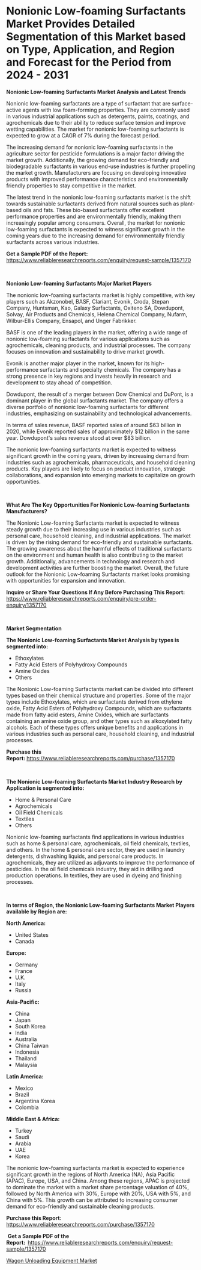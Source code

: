 <p><h1>Nonionic Low-foaming Surfactants Market Provides Detailed Segmentation of this Market based on Type, Application, and Region and Forecast for the Period from 2024 - 2031</h1></p><p><strong>Nonionic Low-foaming Surfactants Market Analysis and Latest Trends</strong></p>
<p><p>Nonionic low-foaming surfactants are a type of surfactant that are surface-active agents with low foam-forming properties. They are commonly used in various industrial applications such as detergents, paints, coatings, and agrochemicals due to their ability to reduce surface tension and improve wetting capabilities. The market for nonionic low-foaming surfactants is expected to grow at a CAGR of 7% during the forecast period.</p><p>The increasing demand for nonionic low-foaming surfactants in the agriculture sector for pesticide formulations is a major factor driving the market growth. Additionally, the growing demand for eco-friendly and biodegradable surfactants in various end-use industries is further propelling the market growth. Manufacturers are focusing on developing innovative products with improved performance characteristics and environmentally friendly properties to stay competitive in the market.</p><p>The latest trend in the nonionic low-foaming surfactants market is the shift towards sustainable surfactants derived from natural sources such as plant-based oils and fats. These bio-based surfactants offer excellent performance properties and are environmentally friendly, making them increasingly popular among consumers. Overall, the market for nonionic low-foaming surfactants is expected to witness significant growth in the coming years due to the increasing demand for environmentally friendly surfactants across various industries.</p></p>
<p><strong>Get a Sample PDF of the Report:&nbsp;</strong> <a href="https://www.reliableresearchreports.com/enquiry/request-sample/1357170">https://www.reliableresearchreports.com/enquiry/request-sample/1357170</a></p>
<p>&nbsp;</p>
<p><strong>Nonionic Low-foaming Surfactants Major Market Players</strong></p>
<p><p>The nonionic low-foaming surfactants market is highly competitive, with key players such as Akzonobel, BASF, Clariant, Evonik, Croda, Stepan Company, Huntsman, Kao, Galaxy Surfactants, Oxiteno SA, Dowdupont, Solvay, Air Products and Chemicals, Helena Chemical Company, Nufarm, Wilbur-Ellis Company, Ensapol, and Unger Fabrikker. </p><p>BASF is one of the leading players in the market, offering a wide range of nonionic low-foaming surfactants for various applications such as agrochemicals, cleaning products, and industrial processes. The company focuses on innovation and sustainability to drive market growth.</p><p>Evonik is another major player in the market, known for its high-performance surfactants and specialty chemicals. The company has a strong presence in key regions and invests heavily in research and development to stay ahead of competition.</p><p>Dowdupont, the result of a merger between Dow Chemical and DuPont, is a dominant player in the global surfactants market. The company offers a diverse portfolio of nonionic low-foaming surfactants for different industries, emphasizing on sustainability and technological advancements.</p><p>In terms of sales revenue, BASF reported sales of around $63 billion in 2020, while Evonik reported sales of approximately $12 billion in the same year. Dowdupont's sales revenue stood at over $83 billion.</p><p>The nonionic low-foaming surfactants market is expected to witness significant growth in the coming years, driven by increasing demand from industries such as agrochemicals, pharmaceuticals, and household cleaning products. Key players are likely to focus on product innovation, strategic collaborations, and expansion into emerging markets to capitalize on growth opportunities.</p></p>
<p>&nbsp;</p>
<p><strong>What Are The Key Opportunities For Nonionic Low-foaming Surfactants Manufacturers?</strong></p>
<p><p>The Nonionic Low-foaming Surfactants market is expected to witness steady growth due to their increasing use in various industries such as personal care, household cleaning, and industrial applications. The market is driven by the rising demand for eco-friendly and sustainable surfactants. The growing awareness about the harmful effects of traditional surfactants on the environment and human health is also contributing to the market growth. Additionally, advancements in technology and research and development activities are further boosting the market. Overall, the future outlook for the Nonionic Low-foaming Surfactants market looks promising with opportunities for expansion and innovation.</p></p>
<p><strong>Inquire or Share Your Questions If Any Before Purchasing This Report:</strong> <a href="https://www.reliableresearchreports.com/enquiry/pre-order-enquiry/1357170">https://www.reliableresearchreports.com/enquiry/pre-order-enquiry/1357170</a></p>
<p>&nbsp;</p>
<p><strong>Market Segmentation</strong></p>
<p><strong>The Nonionic Low-foaming Surfactants Market Analysis by types is segmented into:</strong></p>
<p><ul><li>Ethoxylates</li><li>Fatty Acid Esters of Polyhydroxy Compounds</li><li>Amine Oxides</li><li>Others</li></ul></p>
<p><p>The Nonionic Low-foaming Surfactants market can be divided into different types based on their chemical structure and properties. Some of the major types include Ethoxylates, which are surfactants derived from ethylene oxide, Fatty Acid Esters of Polyhydroxy Compounds, which are surfactants made from fatty acid esters, Amine Oxides, which are surfactants containing an amine oxide group, and other types such as alkoxylated fatty alcohols. Each of these types offers unique benefits and applications in various industries such as personal care, household cleaning, and industrial processes.</p></p>
<p><strong>Purchase this Report:&nbsp;</strong><a href="https://www.reliableresearchreports.com/purchase/1357170">https://www.reliableresearchreports.com/purchase/1357170</a></p>
<p>&nbsp;</p>
<p><strong>The Nonionic Low-foaming Surfactants Market Industry Research by Application is segmented into:</strong></p>
<p><ul><li>Home & Personal Care</li><li>Agrochemicals</li><li>Oil Field Chemicals</li><li>Textiles</li><li>Others</li></ul></p>
<p><p>Nonionic low-foaming surfactants find applications in various industries such as home & personal care, agrochemicals, oil field chemicals, textiles, and others. In the home & personal care sector, they are used in laundry detergents, dishwashing liquids, and personal care products. In agrochemicals, they are utilized as adjuvants to improve the performance of pesticides. In the oil field chemicals industry, they aid in drilling and production operations. In textiles, they are used in dyeing and finishing processes.</p></p>
<p>&nbsp;</p>
<p><strong>In terms of Region, the Nonionic Low-foaming Surfactants Market Players available by Region are:</strong></p>
<p>
    <p> <strong> North America: </strong>
        <ul>
            <li>United States</li>
            <li>Canada</li>
        </ul>
        </p> 
    <p> <strong> Europe: </strong>
        <ul>
            <li>Germany</li>
            <li>France</li>
            <li>U.K.</li>
            <li>Italy</li>
            <li>Russia</li>
        </ul>
        </p> 
    <p> <strong> Asia-Pacific: </strong>
        <ul>
            <li>China</li>
            <li>Japan</li>
            <li>South Korea</li>
            <li>India</li>
            <li>Australia</li>
            <li>China Taiwan</li>
            <li>Indonesia</li>
            <li>Thailand</li>
            <li>Malaysia</li>
        </ul>
        </p> 
    <p> <strong> Latin America: </strong>
        <ul>
            <li>Mexico</li>
            <li>Brazil</li>
            <li>Argentina Korea</li>
            <li>Colombia</li>
        </ul>
        </p> 
    <p> <strong> Middle East & Africa: </strong>
        <ul>
            <li>Turkey</li>
            <li>Saudi</li>
            <li>Arabia</li>
            <li>UAE</li>
            <li>Korea</li>
        </ul>
    </p>
    </p>
<p><p>The nonionic low-foaming surfactants market is expected to experience significant growth in the regions of North America (NA), Asia Pacific (APAC), Europe, USA, and China. Among these regions, APAC is projected to dominate the market with a market share percentage valuation of 40%, followed by North America with 30%, Europe with 20%, USA with 5%, and China with 5%. This growth can be attributed to increasing consumer demand for eco-friendly and sustainable cleaning products.</p></p>
<p><strong>Purchase this Report: </strong><a href="https://www.reliableresearchreports.com/purchase/1357170">https://www.reliableresearchreports.com/purchase/1357170</a></p>
<p>&nbsp;<strong>Get a Sample PDF of the Report:&nbsp;&nbsp;</strong><a href="https://www.reliableresearchreports.com/enquiry/request-sample/1357170">https://www.reliableresearchreports.com/enquiry/request-sample/1357170</a></p>
<p><strong></strong></p>
<p><p><a href="https://artistic-helicopter-ca9.notion.site/Wagon-Unloading-Equipment-Market-Research-Report-Reveals-The-Latest-Trends-And-Opportunities-of-this-caef81be569d407a86a46b4d7aa3e340">Wagon Unloading Equipment Market</a></p></p>